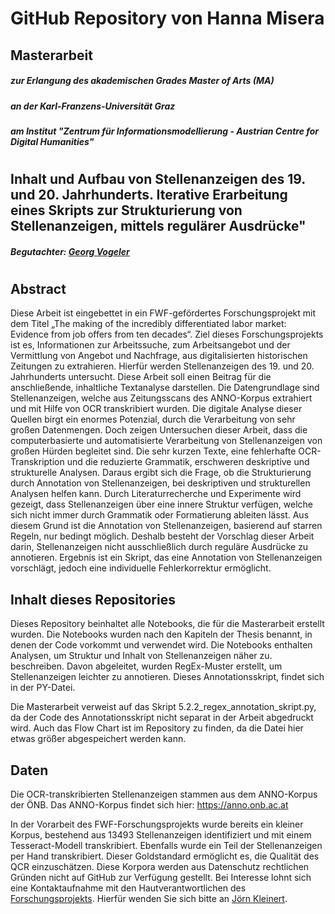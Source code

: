 # GitHub Repository von Hanna Misera


## Masterarbeit 

##### zur Erlangung des akademischen Grades Master of Arts (MA) 

##### an der Karl-Franzens-Universität Graz 
##### am Institut "Zentrum für Informationsmodellierung - Austrian Centre for Digital Humanities"

#


## Inhalt und Aufbau von Stellenanzeigen des 19. und 20. Jahrhunderts. Iterative Erarbeitung eines Skripts zur Strukturierung von Stellenanzeigen, mittels regulärer Ausdrücke" 



##### Begutachter: [Georg Vogeler](https://online.uni-graz.at/kfu_online/visitenkarte.show_vcard?pPersonenGruppe=3&pPersonenId=27A89EA24D11359E)
#



## Abstract
Diese Arbeit ist eingebettet in ein FWF-gefördertes Forschungsprojekt mit dem Titel „The making of the incredibly differentiated labor market: Evidence from job offers from ten decades“. Ziel dieses Forschungsprojekts ist es, Informationen zur Arbeitssuche, zum Arbeitsangebot und der Vermittlung von Angebot und Nachfrage, aus digitalisierten historischen Zeitungen zu extrahieren. Hierfür werden Stellenanzeigen des 19. und 20. Jahrhunderts untersucht. Diese Arbeit soll einen Beitrag für die anschließende, inhaltliche Textanalyse darstellen.
Die Datengrundlage sind Stellenanzeigen, welche aus Zeitungsscans des ANNO-Korpus extrahiert und mit Hilfe von OCR transkribiert wurden. Die digitale Analyse dieser Quellen birgt ein enormes Potenzial, durch die Verarbeitung von sehr großen Datenmengen. 
Doch zeigen Untersuchen dieser Arbeit, dass die computerbasierte und automatisierte Verarbeitung von Stellenanzeigen von großen Hürden begleitet sind. Die sehr kurzen Texte, eine fehlerhafte OCR-Transkription und die reduzierte Grammatik, erschweren deskriptive und strukturelle Analysen. Daraus ergibt sich die Frage, ob die Strukturierung durch Annotation von Stellenanzeigen, bei deskriptiven und strukturellen Analysen helfen kann. 
Durch Literaturrecherche und Experimente wird gezeigt, dass Stellenanzeigen über eine innere Struktur verfügen, welche sich nicht immer durch Grammatik oder Formatierung ableiten lässt.
Aus diesem Grund ist die Annotation von Stellenanzeigen, basierend auf starren Regeln, nur bedingt möglich. 
Deshalb besteht der Vorschlag dieser Arbeit darin, Stellenanzeigen nicht ausschließlich durch reguläre Ausdrücke zu annotieren. Ergebnis ist ein Skript, das eine Annotation von Stellenanzeigen vorschlägt, jedoch eine individuelle Fehlerkorrektur ermöglicht.


## Inhalt dieses Repositories 
Dieses Repository beinhaltet alle Notebooks, die für die Masterarbeit erstellt wurden. 
Die Notebooks wurden nach den Kapiteln der Thesis benannt, in denen der Code vorkommt und verwendet wird. 
Die Notebooks enthalten Analysen, um Struktur und Inhalt von Stellenanzeigen näher  zu. beschreiben. Davon abgeleitet, wurden RegEx-Muster erstellt, um Stellenanzeigen leichter zu annotieren. Dieses Annotationsskript, findet sich in der PY-Datei. 

Die Masterarbeit verweist auf das Skript 5.2.2_regex_annotation_skript.py, da der Code des Annotationsskript nicht separat in der Arbeit abgedruckt wird. Auch das Flow Chart ist im Repository zu finden, da die Datei hier etwas größer abgespeichert werden kann. 


## Daten 
Die OCR-transkribierten Stellenanzeigen stammen aus dem ANNO-Korpus der ÖNB. Das ANNO-Korpus findet sich hier: https://anno.onb.ac.at 

In der Vorarbeit des FWF-Forschungsprojekts wurde bereits ein kleiner Korpus, bestehend aus 13493 Stellenanzeigen identifiziert und mit einem Tesseract-Modell transkribiert. Ebenfalls wurde ein Teil der Stellenanzeigen per Hand transkribiert. Dieser Goldstandard ermöglicht es, die Qualität des QCR einzuschätzen.
Diese Korpora werden aus Datenschutz rechtlichen Gründen nicht auf GitHub zur Verfügung gestellt. Bei Interesse lohnt sich eine Kontaktaufnahme mit den Hautverantwortlichen des [Forschungsprojekts](https://online.uni-graz.at/kfu_online/wbForschungsportal.cbShowPortal?pPersonNr=80075&pMode=E&pCallType=PROJ&pLevel=PERS). 
Hierfür wenden Sie sich bitte an [Jörn Kleinert](https://online.uni-graz.at/kfu_online/visitenkarte.show_vcard?pPersonenId=3C898C155E0707D9&pPersonenGruppe=3). 
